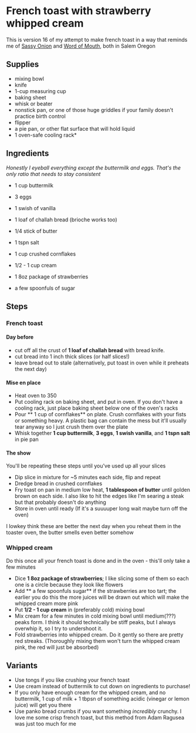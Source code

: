 # French toast with strawberry whipped cream

This is version 16 of my attempt to make french toast in a way that reminds me of [Sassy Onion](https://www.sassyonion.com) and [Word of Mouth](https://ilovewom.com/), both in Salem Oregon

## Supplies 
* mixing bowl
* knife
* 1-cup measuring cup
* baking sheet
* whisk or beater
* nonstick pan, or one of those huge griddles if your family doesn't practice birth control
* flipper
* a pie pan, or other flat surface that will hold liquid
* 1 oven-safe cooling rack* 
            
## Ingredients
_Honestly I eyeball everything except the buttermilk and eggs. That's the only ratio that needs to stay consistent_


* 1 cup buttermilk
* 3 eggs
* 1 swish of vanilla
* 1 loaf of challah bread (brioche works too)
* 1/4 stick of butter
* 1 tspn salt
* 1 cup crushed cornflakes

* 1/2 - 1 cup cream
* 1 8oz package of strawberries
* a few spoonfuls of sugar


## Steps

### French toast

#### Day before
* cut off all the crust of **1 loaf of challah bread** with bread knife. 
* cut bread into 1 inch thick slices (or half slices!)
* leave bread out to stale (alternatively, put toast in oven while it preheats the next day)

#### Mise en place
* Heat oven to 350
* Put cooling rack on baking sheet, and put in oven. If you don't have a cooling rack, just place baking sheet below one of the oven's racks
* Pour ** 1 cup of cornflakes** on plate. Crush cornflakes with your fists or something heavy. A plastic bag can contain the mess but it'll usually tear anyway so I just crush them over the plate
* Whisk together **1 cup buttermilk**, **3 eggs**, **1 swish vanilla**, and **1 tspn salt** in pie pan

#### The show
You'll be repeating these steps until you've used up all your slices

* Dip slice in mixture for ~5 minutes each side, flip and repeat
* Dredge bread in crushed cornflakes
* Fry toast on pan in medium low heat, **1 tablespoon of butter** until golden brown on each side. I also like to hit the edges like I'm searing a steak but that probably doesn't do anything
* Store in oven until ready (If it's a suuuuper long wait maybe turn off the oven)

I lowkey think these are better the next day when you reheat them in the toaster oven, the butter smells even better somehow

### Whipped cream
Do this once all your french toast is done and in the oven - this'll only take a few minutes
* Dice **1 8oz package of strawberries**; I like slicing some of them so each one is a circle because they look like flowers
* Add ** a few spoonfuls sugar** if the strawberries are too tart; the earlier you do this the more juices will be drawn out which will make the whipped cream more pink
* Put **1/2 - 1 cup cream** in (preferably cold) mixing bowl
* Mix cream for a few minutes in cold mixing bowl until medium(???) peaks form. I think it should technically be stiff peaks, but I always overwhip it, so I try to undershoot it.
* Fold strawberries into whipped cream. Do it gently so there are pretty red streaks. (Thoroughly mixing them won't turn the whipped cream pink, the red will just be absorbed)

## Variants

* Use tongs if you like crushing your french toast
* Use cream instead of buttermilk to cut down on ingredients to purchase! 
* If you only have enough cream for the whipped cream, and no buttermilk, 1 cup of milk + 1 tbpsn of something acidic (vinegar or lemon juice) will get you there
* Use panko bread crumbs if you want something *incredibly* crunchy. I love me some crisp french toast, but this method from Adam Ragusea was just too much for me
